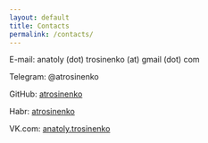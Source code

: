 ```yaml
---
layout: default
title: Contacts
permalink: /contacts/
---
```


E-mail: anatoly (dot) trosinenko (at) gmail (dot) com

Telegram: @atrosinenko

GitHub: [atrosinenko](https://github.com/atrosinenko)

Habr: [atrosinenko](https://habr.com/en/users/atrosinenko/)

VK.com: [anatoly.trosinenko](https://vk.com/anatoly.trosinenko)
